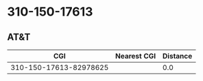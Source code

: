 # 310-150-17613
## AT&T


| CGI | Nearest CGI | Distance |
|-----|-------------|----------|
| 310-150-17613-82978625 |  | 0.0 |

